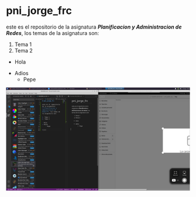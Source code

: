 # pni_jorge_frc

este es el repositorio de la asignatura ***Planificacion y Administracion de Redes***, los temas de la asignatura son:

1. Tema 1 
2. Tema 2 

- Hola
+ Adios
    - Pepe


<center>

![](img/001.png)

</center>
